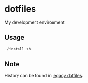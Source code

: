 # dotfiles

My development environment

## Usage

```sh
./install.sh
```

## Note

History can be found in [legacy dotfiles](https://github.com/k0kubun/legacy-dotfiles).
